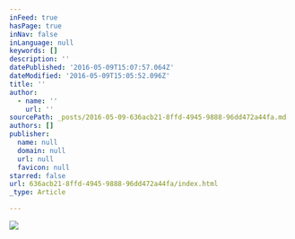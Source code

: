 ```yaml
---
inFeed: true
hasPage: true
inNav: false
inLanguage: null
keywords: []
description: ''
datePublished: '2016-05-09T15:07:57.064Z'
dateModified: '2016-05-09T15:05:52.096Z'
title: ''
author:
  - name: ''
    url: ''
sourcePath: _posts/2016-05-09-636acb21-8ffd-4945-9888-96dd472a44fa.md
authors: []
publisher:
  name: null
  domain: null
  url: null
  favicon: null
starred: false
url: 636acb21-8ffd-4945-9888-96dd472a44fa/index.html
_type: Article

---
```

![](https://s3-us-west-2.amazonaws.com/the-grid-img/p/b2c388ca98b41e39c39c00385faee21b203e2e4a.png)